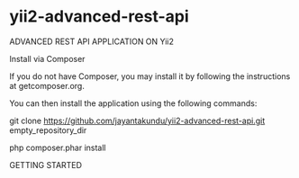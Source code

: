 # yii2-advanced-rest-api
ADVANCED REST API APPLICATION ON Yii2


Install via Composer

If you do not have Composer, you may install it by following the instructions at getcomposer.org.

You can then install the application using the following commands:

git clone https://github.com/jayantakundu/yii2-advanced-rest-api.git empty_repository_dir

php composer.phar install

GETTING STARTED
